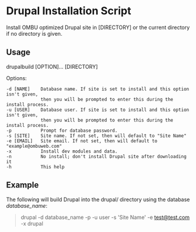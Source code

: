 Drupal Installation Script
==========================
Install OMBU optimized Drupal site in [DIRECTORY] or the current directory if
no directory is given.

Usage
-----
drupalbuild [OPTION]... [DIRECTORY]

  Options:

    -d [NAME]    Database name. If site is set to install and this option isn't given,
                 then you will be prompted to enter this during the install process.
    -u [USER]    Database user. If site is set to install and this option isn't given,
                 then you will be prompted to enter this during the install process.
    -p           Prompt for database password.
    -s [SITE]    Site name. If not set, then will default to "Site Name"
    -e [EMAIL]   Site email. If not set, then will default to "example@ombuweb.com"
    -x           Install dev modules and data.
    -n           No install; don't install Drupal site after downloading it
    -h           This help

Example
-------
The following will build Drupal into the drupal/ directory using the database 
*database_name*:

> drupal -d database_name -p -u user -s 'Site Name' -e test@test.com -x drupal
